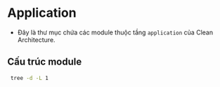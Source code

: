 # Application

- Đây là thư mục chứa các module thuộc tầng `application` của Clean Architecture.

## Cấu trúc module

```bash
 tree -d -L 1
```
